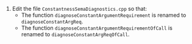 1. Edit the file `ConstantnessSemaDiagnostics.cpp` so that:
   - The function `diagnoseConstantArgumentRequirement` is renamed to `diagnoseConstantArgReq`.
   - The function `diagnoseConstantArgumentRequirementOfCall` is renamed to `diagnoseConstantArgReqOfCall`.
